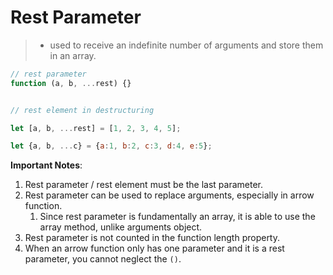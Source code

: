# Rest Parameter

> - used to receive an indefinite number of arguments and store them in an array.

```js
// rest parameter
function (a, b, ...rest) {}


// rest element in destructuring

let [a, b, ...rest] = [1, 2, 3, 4, 5];

let {a, b, ...c} = {a:1, b:2, c:3, d:4, e:5};


```

**Important Notes**:
1. Rest parameter / rest element must be the last parameter.
2. Rest parameter can be used to replace arguments, especially in arrow function.
   1. Since rest parameter is fundamentally an array, it is able to use the array method, unlike arguments object.
3. Rest parameter is not counted in the function length property.
4. When an arrow function only has one parameter and it is a rest parameter, you cannot neglect the `()`.

